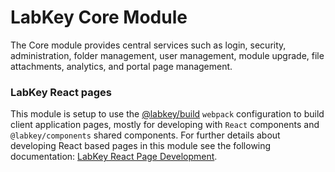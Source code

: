 # LabKey Core Module

The Core module provides central services such as login, security, administration, folder management, 
user management, module upgrade, file attachments, analytics, and portal page management.

### LabKey React pages

This module is setup to use the [@labkey/build] `webpack` configuration to build client application 
pages, mostly for developing with `React` components and `@labkey/components` shared components.
For further details about developing React based pages in this module see the following documentation:
[LabKey React Page Development]. 

[LabKey React Page Development]: https://github.com/LabKey/labkey-ui-components/blob/master/packages/build/webpack/README.md
[@labkey/build]: https://github.com/LabKey/labkey-ui-components/tree/master/packages/build